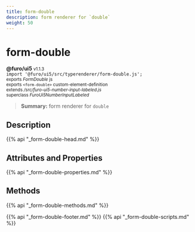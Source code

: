 ```yaml
---
title: form-double
description: form renderer for `double`
weight: 50
---
```


# form-double
**@furo/ui5** <small>v1.1.3</small>
<br>`import '@furo/ui5/src/typerenderer/form-double.js';`<small>
<br>exports *FormDouble* js
<br>exports `<form-double>` custom-element-definition
<br>extends */src/furo-ui5-number-input-labeled.js*
<br>superclass *FuroUi5NumberInputLabeled*</small>

> **Summary:** form renderer for `double`

## Description



{{% api "_form-double-head.md" %}}

## Attributes and Properties
{{% api "_form-double-properties.md" %}}



## Methods
{{% api "_form-double-methods.md" %}}





{{% api "_form-double-footer.md" %}}
{{% api "_form-double-scripts.md" %}}

